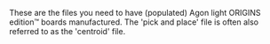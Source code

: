 These are the files you need to have (populated) Agon light ORIGINS edition™ boards manufactured. The 'pick and place' file is often also referred to as the 'centroid' file.
